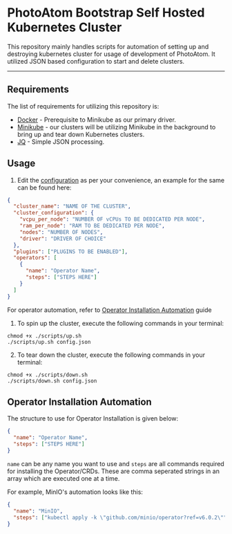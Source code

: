 # PhotoAtom Bootstrap Self Hosted Kubernetes Cluster

This repository mainly handles scripts for automation of setting up and destroying kubernetes cluster for usage of development of PhotoAtom. It utilized JSON based configuration to start and delete clusters.

---

## Requirements

The list of requirements for utilizing this repository is:

- [Docker](https://www.docker.com/) - Prerequisite to Minikube as our primary driver.
- [Minikube](https://minikube.sigs.k8s.io/docs/start/) - our clusters will be utilizing Minikube in the background to bring up and tear down Kubernetes clusters.
- [JQ](https://github.com/jqlang/jq) - Simple JSON processing.

## Usage

1. Edit the [configuration](./config.json) as per your convenience, an example for the same can be found here:

```json
{
  "cluster_name": "NAME OF THE CLUSTER",
  "cluster_configuration": {
    "vcpu_per_node": "NUMBER OF vCPUs TO BE DEDICATED PER NODE",
    "ram_per_node": "RAM TO BE DEDICATED PER NODE",
    "nodes": "NUMBER OF NODES",
    "driver": "DRIVER OF CHOICE"
  },
  "plugins": ["PLUGINS TO BE ENABLED"],
  "operators": [
    {
      "name": "Operator Name",
      "steps": ["STEPS HERE"]
    }
  ]
}
```

For operator automation, refer to [Operator Installation Automation](#operator-installation-automation) guide

1. To spin up the cluster, execute the following commands in your terminal:

```
chmod +x ./scripts/up.sh
./scripts/up.sh config.json
```

2. To tear down the cluster, execute the following commands in your terminal:

```
chmod +x ./scripts/down.sh
./scripts/down.sh config.json
```

## Operator Installation Automation

The structure to use for Operator Installation is given below:

```json
{
  "name": "Operator Name",
  "steps": ["STEPS HERE"]
}
```

`name` can be any name you want to use and `steps` are all commands required for installing the Operator/CRDs. These are comma seperated strings in an array which are executed one at a time.

For example, MinIO's automation looks like this:

```json
{
  "name": "MinIO",
  "steps": ["kubectl apply -k \"github.com/minio/operator?ref=v6.0.2\""]
}
```

